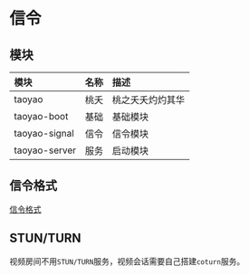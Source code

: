 # 信令

## 模块

|模块|名称|描述|
|:--|:--|:--|
|taoyao|桃夭|桃之夭夭灼灼其华|
|taoyao-boot|基础|基础模块|
|taoyao-signal|信令|信令模块|
|taoyao-server|服务|启动模块|

## 信令格式

[信令格式](https://localhost:8888/protocol/list)

## STUN/TURN

视频房间不用`STUN/TURN`服务，视频会话需要自己搭建`coturn`服务。
